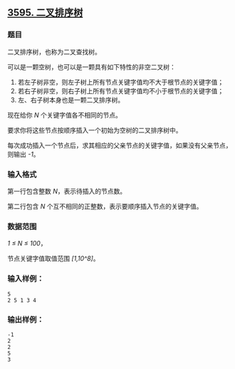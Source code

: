 ## [3595. 二叉排序树](https://www.acwing.com/problem/content/3598/)

### 题目

二叉排序树，也称为二叉查找树。

可以是一颗空树，也可以是一颗具有如下特性的非空二叉树：

1. 若左子树非空，则左子树上所有节点关键字值均不大于根节点的关键字值；
2. 若右子树非空，则右子树上所有节点关键字值均不小于根节点的关键字值；
3. 左、右子树本身也是一颗二叉排序树。

现在给你 *N* 个关键字值各不相同的节点。

要求你将这些节点按顺序插入一个初始为空树的二叉排序树中。

每次成功插入一个节点后，求其相应的父亲节点的关键字值，如果没有父亲节点，则输出 *-1*。

### 输入格式

第一行包含整数 *N*，表示待插入的节点数。

第二行包含 *N* 个互不相同的正整数，表示要顺序插入节点的关键字值。

### 数据范围

*1 ≤ N ≤ 100*，

节点关键字值取值范围 *[1,10^8]*。

### 输入样例：

```
5
2 5 1 3 4
```

### 输出样例：

```
-1
2
2
5
3
```
